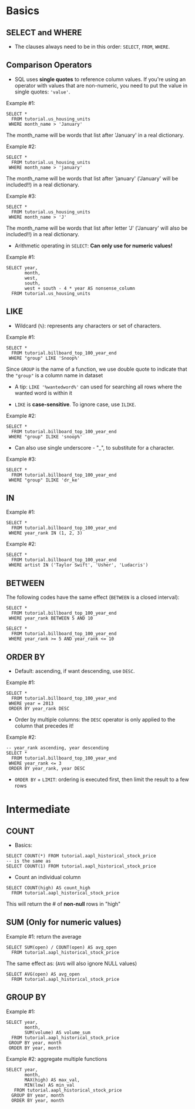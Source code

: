 # Basics

## SELECT and WHERE
- The clauses always need to be in this order: `SELECT`, `FROM`, `WHERE`.

## Comparison Operators
- SQL uses **single quotes** to reference column values. If you're using an operator with values that are non-numeric, you need to put the value in single quotes: `'value'`.

Example #1: 
```mysql
SELECT *
  FROM tutorial.us_housing_units
 WHERE month_name > 'January'
```
The month_name will be words that list after 'January' in a real dictionary.

Example #2: 
```mysql
SELECT *
  FROM tutorial.us_housing_units
 WHERE month_name > 'january'
```
The month_name will be words that list after 'january' ('January' will be included!!) in a real dictionary.

Example #3: 
```mysql
SELECT *
  FROM tutorial.us_housing_units
 WHERE month_name > 'J'
```
The month_name will be words that list after letter 'J' ('January' will also be included!!) in a real dictionary.

- Arithmetic operating in `SELECT`: **Can only use for numeric values!**

Example #1:
```mysql
SELECT year,
       month,
       west,
       south,
       west + south - 4 * year AS nonsense_column
  FROM tutorial.us_housing_units
```

## LIKE
- Wildcard (`%`): represents any characters or set of characters.

Example #1:
```mysql
SELECT *
  FROM tutorial.billboard_top_100_year_end
 WHERE "group" LIKE 'Snoop%'
```
Since `GROUP` is the name of a function, we use double quote to indicate that the `"group"` is a column name in dataset

- A tip: `LIKE '%wantedword%'` can used for searching all rows where the wanted word is within it

- `LIKE` is **case-sensitive**. To ignore case, use `ILIKE`.

Example #2: 
```mysql
SELECT *
  FROM tutorial.billboard_top_100_year_end
 WHERE "group" ILIKE 'snoop%'
```

- Can also use single underscore - "\_", to substitute for a character.

Example #3: 
```mysql
SELECT *
  FROM tutorial.billboard_top_100_year_end
 WHERE "group" ILIKE 'dr_ke'
```

## IN
Example #1:
```mysql
SELECT *
  FROM tutorial.billboard_top_100_year_end
 WHERE year_rank IN (1, 2, 3)
```

Example #2:
```mysql
SELECT *
  FROM tutorial.billboard_top_100_year_end
 WHERE artist IN ('Taylor Swift', 'Usher', 'Ludacris')
```

## BETWEEN

The following codes have the same effect (`BETWEEN` is a closed interval):
```mysql
SELECT *
  FROM tutorial.billboard_top_100_year_end
 WHERE year_rank BETWEEN 5 AND 10
```

```mysql
SELECT *
  FROM tutorial.billboard_top_100_year_end
 WHERE year_rank >= 5 AND year_rank <= 10
```

## ORDER BY

- Default: ascending, if want descending, use `DESC`.

Example #1:
```mysql
SELECT *
  FROM tutorial.billboard_top_100_year_end
 WHERE year = 2013
 ORDER BY year_rank DESC
```
- Order by multiple columns: the `DESC` operator is only applied to the column that precedes it!

Example #2:
```mysql
-- year_rank ascending, year descending
SELECT *
  FROM tutorial.billboard_top_100_year_end
 WHERE year_rank <= 3
 ORDER BY year_rank, year DESC
```

- `ORDER BY` + `LIMIT`: ordering is executed first, then limit the result to a few rows

# Intermediate

## COUNT
- Basics:
```mysql
SELECT COUNT(*) FROM tutorial.aapl_historical_stock_price
-- is the same as 
SELECT COUNT(1) FROM tutorial.aapl_historical_stock_price
```
- Count an individual column
```mysql
SELECT COUNT(high) AS count_high
  FROM tutorial.aapl_historical_stock_price
```
This will return the # of **non-null** rows in "high"

## SUM (Only for numeric values)
Example #1: return the average
```mysql
SELECT SUM(open) / COUNT(open) AS avg_open
  FROM tutorial.aapl_historical_stock_price
```
The same effect as: (`AVG` will also ignore NULL values)
```mysql
SELECT AVG(open) AS avg_open
  FROM tutorial.aapl_historical_stock_price
```
## GROUP BY
Example #1:
```mysql
SELECT year,
       month,
       SUM(volume) AS volume_sum
  FROM tutorial.aapl_historical_stock_price
 GROUP BY year, month
 ORDER BY year, month
```
Example #2: aggregate multiple functions
```mysql
SELECT year,
       month,
       MAX(high) AS max_val,
       MIN(low) AS min_val
   FROM tutorial.aapl_historical_stock_price
  GROUP BY year, month
  ORDER BY year, month
```
